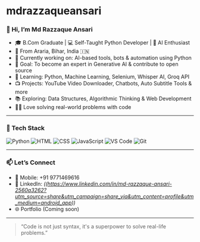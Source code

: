 # mdrazzaqueansari
### 👋 Hi, I’m Md Razzaque Ansari

- 🎓 B.Com Graduate | 💻 Self-Taught Python Developer | 🤖 AI Enthusiast
- 📍 From Araria, Bihar, India 🇮🇳
- 🔭 Currently working on: AI-based tools, bots & automation using Python
- 🎯 Goal: To become an expert in Generative AI & contribute to open source
- 🧠 Learning: Python, Machine Learning, Selenium, Whisper AI, Groq API
- 📺 Projects: YouTube Video Downloader, Chatbots, Auto Subtitle Tools & more
- 📚 Exploring: Data Structures, Algorithmic Thinking & Web Development
- 🧑‍💻 Love solving real-world problems with code

---

### 🚀 Tech Stack
![Python](https://img.shields.io/badge/Python-blue?logo=python&logoColor=white)
![HTML](https://img.shields.io/badge/HTML-orange?logo=html5&logoColor=white)
![CSS](https://img.shields.io/badge/CSS-blue?logo=css3&logoColor=white)
![JavaScript](https://img.shields.io/badge/JavaScript-yellow?logo=javascript&logoColor=black)
![VS Code](https://img.shields.io/badge/Editor-VSCode-blue?logo=visual-studio-code)
![Git](https://img.shields.io/badge/Git-orange?logo=git&logoColor=white)

---

### 📫 Let’s Connect
- 📱 Mobile: +91 9771469616  
- 🔗 LinkedIn: *((https://www.linkedin.com/in/md-razzaque-ansari-2560a3262?utm_source=share&utm_campaign=share_via&utm_content=profile&utm_medium=android_app))*  
- 🌐 Portfolio (Coming soon)

---

> “Code is not just syntax, it's a superpower to solve real-life problems.”
